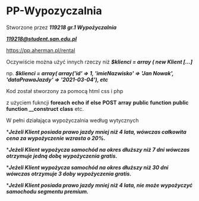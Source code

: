 # PP-Wypozyczalnia
Stworzone przez 
***119218	gr.1	Wypożyczalnia***

***119218@student.san.edu.pl***

https://pp.aherman.pl/rental


Oczywiście można użyć innych rzeczy niż ***$klienci = array ( new Klient [...]***
    
np. ***$klienci = array(
    array('id' => 1, 'imieNazwisko' => 'Jan Nowak', 'dataPrawaJazdy' => '2021-03-04'), etc***

Kod został stworzony za pomocą html css i php    

z użyciem fukncji **foreach** **echo** **if** **else** **POST** **array** **public** **function**  **public function __construct** **class** etc.

W pełni działająca wypożyczalnia według wytycznych 

****Jeżeli Klient posiada prawo jazdy mniej niż 4 lata, wówczas całkowita cena za wypożyczenie wzrasta o 20%.***

****Jeżeli Klient wypożycza samochód na okres dłuższy niż 7 dni wówczas otrzymuje jedną dobę wypożyczenia gratis.***

****Jeżeli Klient wypożycza samochód na okres dłuższy niż 30 dni wówczas otrzymuje 3 doby wypożyczenia gratis.***

****Jeżeli Klient posiada prawo jazdy mniej niż 4 lata, nie może wypożyczyć samochodu segmentu premium.***

